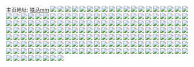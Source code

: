 主页地址: [铁马mm](https://weibo.com/u/6993727385) 
![](https://wx4.sinaimg.cn/mw2000/007DiXYBly1h9m18uq91kj30n01dswx2.jpg) 
![](https://wx4.sinaimg.cn/mw2000/007DiXYBly1h9m1ao8ic4j30n00ms0va.jpg) 
![](https://wx4.sinaimg.cn/mw2000/007DiXYBly1h9l2ts3arzj30n00guq98.jpg) 
![](https://wx4.sinaimg.cn/mw2000/007DiXYBly1h9l2trsq9hj30n00tpqc5.jpg) 
![](https://wx4.sinaimg.cn/mw2000/007DiXYBly1h9l2tub759j30n00mmgrm.jpg) 
![](https://wx4.sinaimg.cn/mw2000/007DiXYBly1h9l2ttujtbj30n00uewnb.jpg) 
![](https://wx4.sinaimg.cn/mw2000/007DiXYBly1h9l2tu2gsrj30n00gmwhv.jpg) 
![](https://wx4.sinaimg.cn/mw2000/007DiXYBly1h9l2ttd55qj30n00ubjxs.jpg) 
![](https://wx4.sinaimg.cn/mw2000/007DiXYBly1h9l2tyuo0hj32c02c0x6q.jpg) 
![](https://wx4.sinaimg.cn/mw2000/007DiXYBly1h9l2tt5kabj30n00gutef.jpg) 
![](https://wx4.sinaimg.cn/mw2000/007DiXYBly1h9l2tscrjfj30n00mj11v.jpg) 
![](https://wx4.sinaimg.cn/mw2000/007DiXYBly1h9l2tsmba5j30n00vagvq.jpg) 
![](https://wx4.sinaimg.cn/mw2000/007DiXYBly1h9l2tsvsa2j30n00u8gyr.jpg) 
![](https://wx4.sinaimg.cn/mw2000/007DiXYBly1h9l2tx0c7kj32c0340qv8.jpg) 
![](https://wx4.sinaimg.cn/mw2000/007DiXYBly1h9l2ttl4zlj30n00kz0xe.jpg) 
![](https://wx4.sinaimg.cn/mw2000/007DiXYBly1h9l2tuv0wsj30n00grq5b.jpg) 
![](https://wx4.sinaimg.cn/mw2000/007DiXYBly1h9l2tz61q2j30n00u7gql.jpg) 
![](https://wx4.sinaimg.cn/mw2000/007DiXYBly1h9jz9eyccwj32c02c0hdt.jpg) 
![](https://wx4.sinaimg.cn/mw2000/007DiXYBly1h9hmz7055dj30n00zvdlx.jpg) 
![](https://wx4.sinaimg.cn/mw2000/007DiXYBly1h9gfew6rymj326e26e4qr.jpg) 
![](https://wx4.sinaimg.cn/mw2000/007DiXYBly1h9ev9045h6j30d80cxmyb.jpg) 
![](https://wx4.sinaimg.cn/mw2000/007DiXYBly1h9cd9p5qzoj30bk0bkt9l.jpg) 
![](https://wx4.sinaimg.cn/mw2000/007DiXYBly1h9baio9f8cj32802yoqv7.jpg) 
![](https://wx4.sinaimg.cn/mw2000/007DiXYBly1h9baimwff7j31tr2fo4qp.jpg) 
![](https://wx4.sinaimg.cn/mw2000/007DiXYBly1h964ofz7k9j30n00mhjvb.jpg) 
![](https://wx4.sinaimg.cn/mw2000/007DiXYBly1h95thbmgwqj30d80cx0tv.jpg) 
![](https://wx4.sinaimg.cn/mw2000/007DiXYBly1h926sa5hbpj30n00mngmn.jpg) 
![](https://wx4.sinaimg.cn/mw2000/007DiXYBly1h91h625gzaj30n011cwm5.jpg) 
![](https://wx4.sinaimg.cn/mw2000/007DiXYBly1h91gwsqa2pj320p2oxu0y.jpg) 
![](https://wx4.sinaimg.cn/mw2000/007DiXYBly1h91gww9l44j31kx1kxdvj.jpg) 
![](https://wx4.sinaimg.cn/mw2000/007DiXYBly1h8x9jp8potj30n00mndj6.jpg) 
![](https://wx4.sinaimg.cn/mw2000/007DiXYBly1h8v90pckupj30cx0crgm9.jpg) 
![](https://wx4.sinaimg.cn/mw2000/007DiXYBly1h8spx6jz2sj30da0czdgz.jpg) 
![](https://wx4.sinaimg.cn/mw2000/007DiXYBly1h8oqhrudbuj30cw04474h.jpg) 
![](https://wx4.sinaimg.cn/mw2000/007DiXYBly1h8lxqv4rp0j306n06vmx6.jpg) 
![](https://wx4.sinaimg.cn/mw2000/007DiXYBly1h8fhs0uj2bj306q06hmx6.jpg) 
![](https://wx4.sinaimg.cn/mw2000/007DiXYBly1h8ebpod514j30oa0i7wfy.jpg) 
![](https://wx4.sinaimg.cn/mw2000/007DiXYBly1h8ebpib252j30n01ds1kx.jpg) 
![](https://wx4.sinaimg.cn/mw2000/007DiXYBly1h8cfqcwbhaj30n00mnq4m.jpg) 
![](https://wx4.sinaimg.cn/mw2000/007DiXYBly1h88g9kkcqtj30n01ds188.jpg) 
![](https://wx4.sinaimg.cn/mw2000/007DiXYBly1h87e4gaz27j32c02c0npf.jpg) 
![](https://wx4.sinaimg.cn/mw2000/007DiXYBly1h7sesgsu5wj30iz06w0t3.jpg) 
![](https://wx4.sinaimg.cn/mw2000/007DiXYBly1h7r99m605xj321i2qv4qq.jpg) 
![](https://wx4.sinaimg.cn/mw2000/007DiXYBly1h7r99z532bj30n00mfjti.jpg) 
![](https://wx4.sinaimg.cn/mw2000/007DiXYBly1h7ka2qg38ej30kq0kqjwv.jpg) 
![](https://wx4.sinaimg.cn/mw2000/007DiXYBly1h7ka2s24zxj30kj0kj42m.jpg) 
![](https://wx4.sinaimg.cn/mw2000/007DiXYBly1h7i25i5rdoj32c0340x6p.jpg) 
![](https://wx4.sinaimg.cn/mw2000/007DiXYBly1h7gole3pzzj310s1d2dh1.jpg) 
![](https://wx4.sinaimg.cn/mw2000/007DiXYBly1h7fm1s3rbrj31x42k5hdv.jpg) 
![](https://wx4.sinaimg.cn/mw2000/007DiXYBly1h7fm1knly8j327n2y7e81.jpg) 
![](https://wx4.sinaimg.cn/mw2000/007DiXYBly1h7ej7cfn5wj30n013fdit.jpg) 
![](https://wx4.sinaimg.cn/mw2000/007DiXYBly1h7ej7cumksj30mz16hdr2.jpg) 
![](https://wx4.sinaimg.cn/mw2000/007DiXYBly1h7ej7d600hj30n00duq62.jpg) 
![](https://wx4.sinaimg.cn/mw2000/007DiXYBly1h742zvshouj32ap2apn3p.jpg) 
![](https://wx4.sinaimg.cn/mw2000/007DiXYBly1h74302d1dej32c03407w9.jpg) 
![](https://wx4.sinaimg.cn/mw2000/007DiXYBly1h6zi4l2hunj30n0102ju1.jpg) 
![](https://wx4.sinaimg.cn/mw2000/007DiXYBly1h6zi4ivhm3j30n01dsal5.jpg) 
![](https://wx4.sinaimg.cn/mw2000/007DiXYBly1h6ybap71y5j31na271x02.jpg) 
![](https://wx4.sinaimg.cn/mw2000/007DiXYBly1h6ybcu4devj324s2uinpd.jpg) 
![](https://wx4.sinaimg.cn/mw2000/007DiXYBly1h6ybauk0itj325j2ve7pl.jpg) 
![](https://wx4.sinaimg.cn/mw2000/007DiXYBly1h6ybav8l1sj32c03404n6.jpg) 
![](https://wx4.sinaimg.cn/mw2000/007DiXYBly1h6xo27p49wj30gq0gq74d.jpg) 
![](https://wx4.sinaimg.cn/mw2000/007DiXYBly1h6l3gwvzwwj30n01ds7hb.jpg) 
![](https://wx4.sinaimg.cn/mw2000/007DiXYBly1h6k88cy0gdj306u06d74a.jpg) 
![](https://wx4.sinaimg.cn/mw2000/007DiXYBgy1h6ip88gdqyj327q2z2x6p.jpg) 
![](https://wx4.sinaimg.cn/mw2000/007DiXYBly1h6ftbpx0w6j30gt08pdg8.jpg) 
![](https://wx4.sinaimg.cn/mw2000/007DiXYBly1h6ea8zwnukj30d80d4gmm.jpg) 
![](https://wx4.sinaimg.cn/mw2000/007DiXYBly1h6cb3x88h2j30n01dsq42.jpg) 
![](https://wx4.sinaimg.cn/mw2000/007DiXYBly1h68vf19i5lj30fl0flwed.jpg) 
![](https://wx4.sinaimg.cn/mw2000/007DiXYBly1h68v633kqyj328w28wgww.jpg) 
![](https://wx4.sinaimg.cn/mw2000/007DiXYBly1h65f6wuyf2j30mz0v7acs.jpg) 
![](https://wx4.sinaimg.cn/mw2000/007DiXYBly1h65f6w63h0j3134134gng.jpg) 
![](https://wx4.sinaimg.cn/mw2000/007DiXYBly1h640xp48pdj32xs3x2u0y.jpg) 
![](https://wx4.sinaimg.cn/mw2000/007DiXYBly1h63x8r4abnj31ba0zgjuu.jpg) 
![](https://wx4.sinaimg.cn/mw2000/007DiXYBly1h5ydatiq99j30jy0nvdht.jpg) 
![](https://wx4.sinaimg.cn/mw2000/007DiXYBly1h5ydfmv5q2j306u06d3yi.jpg) 
![](https://wx4.sinaimg.cn/mw2000/007DiXYBly1h5tuamp4brj306k06kq3h.jpg) 
![](https://wx4.sinaimg.cn/mw2000/007DiXYBly1h5rgr52zq0j32822yre82.jpg) 
![](https://wx4.sinaimg.cn/mw2000/007DiXYBly1h5rgr0zj89j32802yonpe.jpg) 
![](https://wx4.sinaimg.cn/mw2000/007DiXYBly1h5rgqym9ygj32802yokjo.jpg) 
![](https://wx4.sinaimg.cn/mw2000/007DiXYBly1h5qco8x8stj31400u0aie.jpg) 
![](https://wx4.sinaimg.cn/mw2000/007DiXYBly1h5q225f2yzj30mz0xajvc.jpg) 
![](https://wx4.sinaimg.cn/mw2000/007DiXYBly1h5q1vt09lnj30ji0emab2.jpg) 
![](https://wx4.sinaimg.cn/mw2000/007DiXYBly1h5nzco1spij329v29vkjm.jpg) 
![](https://wx4.sinaimg.cn/mw2000/007DiXYBly1h5nzcgo1ypj33402c0kjn.jpg) 
![](https://wx4.sinaimg.cn/mw2000/007DiXYBly1h5lt3kzxiej32c03404qq.jpg) 
![](https://wx4.sinaimg.cn/mw2000/007DiXYBly1h5lt3mmzayj328y2zykjl.jpg) 
![](https://wx4.sinaimg.cn/mw2000/007DiXYBly1h5l7n0uqo3j32c0340e83.jpg) 
![](https://wx4.sinaimg.cn/mw2000/007DiXYBly1h5h4iu4s82j30mz0mzacw.jpg) 
![](https://wx4.sinaimg.cn/mw2000/007DiXYBly1h5h4j376dnj32c03401l0.jpg) 
![](https://wx4.sinaimg.cn/mw2000/007DiXYBly1h5h4j43e1bj30n01ds79k.jpg) 
![](https://wx4.sinaimg.cn/mw2000/007DiXYBly1h5h76ghlg7j30n01ds1cd.jpg) 
![](https://wx4.sinaimg.cn/mw2000/007DiXYBly1h5h76hlt7yj30n01ds18x.jpg) 
![](https://wx4.sinaimg.cn/mw2000/007DiXYBly1h5h76jhc8dj30n01ds7oo.jpg) 
![](https://wx4.sinaimg.cn/mw2000/007DiXYBly1h5fea8n6cij30n00n0q55.jpg) 
![](https://wx4.sinaimg.cn/mw2000/007DiXYBly1h5fea8xf54j30tn0tn0yk.jpg) 
![](https://wx4.sinaimg.cn/mw2000/007DiXYBly1h5epmk7gn4j32c03407wj.jpg) 
![](https://wx4.sinaimg.cn/mw2000/007DiXYBly1h5dn5as9ccj30n00rtaca.jpg) 
![](https://wx4.sinaimg.cn/mw2000/007DiXYBly1h5dn18nmh3j30n00svgpi.jpg) 
![](https://wx4.sinaimg.cn/mw2000/007DiXYBly1h5a4p3nvssj325u2wqe82.jpg) 
![](https://wx4.sinaimg.cn/mw2000/007DiXYBly1h5a4p8l1blj32222qonpe.jpg) 
![](https://wx4.sinaimg.cn/mw2000/007DiXYBly1h5a4stpp9xj327w2yjkjm.jpg) 
![](https://wx4.sinaimg.cn/mw2000/007DiXYBly1h5a4p95mwej31hx1zwds9.jpg) 
![](https://wx4.sinaimg.cn/mw2000/007DiXYBly1h581eksgi2j32yo2804qq.jpg) 
![](https://wx4.sinaimg.cn/mw2000/007DiXYBly1h581e6ij5ij32yo280kjl.jpg) 
![](https://wx4.sinaimg.cn/mw2000/007DiXYBly1h581e8q2uhj327s2yd1kz.jpg) 
![](https://wx4.sinaimg.cn/mw2000/007DiXYBly1h56rf2mje3j32192po7wi.jpg) 
![](https://wx4.sinaimg.cn/mw2000/007DiXYBly1h56qnd8o3fj320q2khb2a.jpg) 
![](https://wx4.sinaimg.cn/mw2000/007DiXYBly1h56qnmxc9ej31zk2ncqv6.jpg) 
![](https://wx4.sinaimg.cn/mw2000/007DiXYBly1h56qnt2yonj322a2r2u0y.jpg) 
![](https://wx4.sinaimg.cn/mw2000/007DiXYBly1h56rasr43oj321c2pqx6q.jpg) 
![](https://wx4.sinaimg.cn/mw2000/007DiXYBly1h54htm8cucj32802yo1kz.jpg) 
![](https://wx4.sinaimg.cn/mw2000/007DiXYBly1h54htcrsjzj32802yoqv6.jpg) 
![](https://wx4.sinaimg.cn/mw2000/007DiXYBly1h53as07wf4j31nr27nkjm.jpg) 
![](https://wx4.sinaimg.cn/mw2000/007DiXYBly1h522zq72vkj318r0xk7jm.jpg) 
![](https://wx4.sinaimg.cn/mw2000/007DiXYBly1h522zohk5wj31sc2dsb2a.jpg) 
![](https://wx4.sinaimg.cn/mw2000/007DiXYBly1h4xhnrsmuqj31sc1scqv5.jpg) 
![](https://wx4.sinaimg.cn/mw2000/007DiXYBly1h4xhntc83sj30n00uodli.jpg) 
![](https://wx4.sinaimg.cn/mw2000/007DiXYBly1h4tqp5pkgxj30n01brdk1.jpg) 
![](https://wx4.sinaimg.cn/mw2000/007DiXYBly1h4sz5al5hyj32c02c0kjl.jpg) 
![](https://wx4.sinaimg.cn/mw2000/007DiXYBly1h4sz5h56n9j30n01bltfb.jpg) 
![](https://wx4.sinaimg.cn/mw2000/007DiXYBly1h4qkavrcj6j32c033zhdt.jpg) 
![](https://wx4.sinaimg.cn/mw2000/007DiXYBly1h4qkalqe0zj32c033zb2a.jpg) 
![](https://wx4.sinaimg.cn/mw2000/007DiXYBly1h4qkau1ajmj327u2znnpd.jpg) 
![](https://wx4.sinaimg.cn/mw2000/007DiXYBly1h4pd0mhatfj32c02c0npd.jpg) 
![](https://wx4.sinaimg.cn/mw2000/007DiXYBly1h4pd0w5k4qj32by34fx6q.jpg) 
![](https://wx4.sinaimg.cn/mw2000/007DiXYBly1h4o1cg48djj30du0gndgc.jpg) 
![](https://wx4.sinaimg.cn/mw2000/007DiXYBly1h4jlo0yaihj31uo1uo1ij.jpg) 
![](https://wx4.sinaimg.cn/mw2000/007DiXYBly1h4eyvz5fqvj324p2uye83.jpg) 
![](https://wx4.sinaimg.cn/mw2000/007DiXYBly1h4eywn4nyxj31os1osqv5.jpg) 
![](https://wx4.sinaimg.cn/mw2000/007DiXYBly1h4eyz69kk0j324z24zx6p.jpg) 
![](https://wx4.sinaimg.cn/mw2000/007DiXYBly1h4eyyja2w2j32c0340npe.jpg) 
![](https://wx4.sinaimg.cn/mw2000/007DiXYBly1h4eyz9q7igj30sg0sgwq4.jpg) 
![](https://wx4.sinaimg.cn/mw2000/007DiXYBly1h4dtz12t9jj31q22aqkjl.jpg) 
![](https://wx4.sinaimg.cn/mw2000/007DiXYBly1h4du0475qej324f2twnpe.jpg) 
![](https://wx4.sinaimg.cn/mw2000/007DiXYBly1h4dtyygmbjj322b2r31kz.jpg) 
![](https://wx4.sinaimg.cn/mw2000/007DiXYBly1h4cn4pm23sj32c0340kjm.jpg) 
![](https://wx4.sinaimg.cn/mw2000/007DiXYBly1h4cn4uysyvj32c0340u0y.jpg) 
![](https://wx4.sinaimg.cn/mw2000/007DiXYBly1h4cn56t1ooj32c0340u11.jpg) 
![](https://wx4.sinaimg.cn/mw2000/007DiXYBly1h4cn57ty60j31cz1t9kee.jpg) 
![](https://wx4.sinaimg.cn/mw2000/007DiXYBly1h4cn5a9c31j32442the82.jpg) 
![](https://wx4.sinaimg.cn/mw2000/007DiXYBly1h4cn5ap8kyj30n02ban6p.jpg) 
![](https://wx4.sinaimg.cn/mw2000/007DiXYBly1h4bftfof76j32c02c0qv5.jpg) 
![](https://wx4.sinaimg.cn/mw2000/007DiXYBly1h4abaoognjj30n01ds1kx.jpg) 
![](https://wx4.sinaimg.cn/mw2000/007DiXYBly1h496wxz619j32c02c0kjl.jpg) 
![](https://wx4.sinaimg.cn/mw2000/007DiXYBly1h46wdyfxyaj32c0340b2b.jpg) 
![](https://wx4.sinaimg.cn/mw2000/007DiXYBly1h46we3p46tj31mb25ru0x.jpg) 
![](https://wx4.sinaimg.cn/mw2000/007DiXYBly1h46wdicjv9j326t26tu0y.jpg) 
![](https://wx4.sinaimg.cn/mw2000/007DiXYBly1h46we4aq19j31oe28jtrb.jpg) 
![](https://wx4.sinaimg.cn/mw2000/007DiXYBly1h415ko8nywj327y2yn4qq.jpg) 
![](https://wx4.sinaimg.cn/mw2000/007DiXYBly1h415kuv0axj32c0340kjn.jpg) 
![](https://wx4.sinaimg.cn/mw2000/007DiXYBly1h3wgfzykgtj32c0340kjm.jpg) 
![](https://wx4.sinaimg.cn/mw2000/007DiXYBly1h3wgg17td9j32uf24thdt.jpg) 
![](https://wx4.sinaimg.cn/mw2000/007DiXYBly1h3vc1j6fqjj320r20khdv.jpg) 
![](https://wx4.sinaimg.cn/mw2000/007DiXYBly1h3vc2b94mxj32802yo7wj.jpg) 
![](https://wx4.sinaimg.cn/mw2000/007DiXYBly1h3vc1kkc9cj31sc2ds1ky.jpg) 
![](https://wx4.sinaimg.cn/mw2000/007DiXYBly1h3vc1kujx6j30n01amdjj.jpg) 
![](https://wx4.sinaimg.cn/mw2000/007DiXYBly1h3ohb3t2bhj32c02c0qv5.jpg) 
![](https://wx4.sinaimg.cn/mw2000/007DiXYBly1h3ohb2iy3nj30u00u0td9.jpg) 
![](https://wx4.sinaimg.cn/mw2000/007DiXYBly1h3ohb25vpxj32802yohdv.jpg) 
![](https://wx4.sinaimg.cn/mw2000/007DiXYBly1h3ohb2s19ij30n00mp0wg.jpg) 
![](https://wx4.sinaimg.cn/mw2000/007DiXYBly1h3f51yb90ej32c03401ky.jpg) 
![](https://wx4.sinaimg.cn/mw2000/007DiXYBly1h3f51zx1wxj32c0340kjm.jpg) 
![](https://wx4.sinaimg.cn/mw2000/007DiXYBly1h3f521863zj32c0340qv6.jpg) 
![](https://wx4.sinaimg.cn/mw2000/007DiXYBly1h3f523h6b9j32c0340x6q.jpg) 
![](https://wx4.sinaimg.cn/mw2000/007DiXYBly1h3f52581lpj32c0340qv6.jpg) 
![](https://wx4.sinaimg.cn/mw2000/007DiXYBly1h3f526xr0fj32c03407wj.jpg) 
![](https://wx4.sinaimg.cn/mw2000/007DiXYBly1h3f51x6t1xj32c0340npe.jpg) 
![](https://wx4.sinaimg.cn/mw2000/007DiXYBly1h3f528ih9yj32c0340npd.jpg) 
![](https://wx4.sinaimg.cn/mw2000/007DiXYBly1h3f52aj4qsj32c0340b2b.jpg) 
![](https://wx4.sinaimg.cn/mw2000/007DiXYBly1h39e5qml91j32c02c07wh.jpg) 
![](https://wx4.sinaimg.cn/mw2000/007DiXYBly1h39e5sipmbj32152q6e82.jpg) 
![](https://wx4.sinaimg.cn/mw2000/007DiXYBly1h3869679m6j30n01dswro.jpg) 
![](https://wx4.sinaimg.cn/mw2000/007DiXYBly1h33ie8v1ilj31xj2knkjl.jpg) 
![](https://wx4.sinaimg.cn/mw2000/007DiXYBly1h33ieahquxj32c03404qq.jpg) 
![](https://wx4.sinaimg.cn/mw2000/007DiXYBly1h33ig54xg8j30sg0sgaoq.jpg) 
![](https://wx4.sinaimg.cn/mw2000/007DiXYBly1h33ie72no0j30xc1cth20.jpg) 

